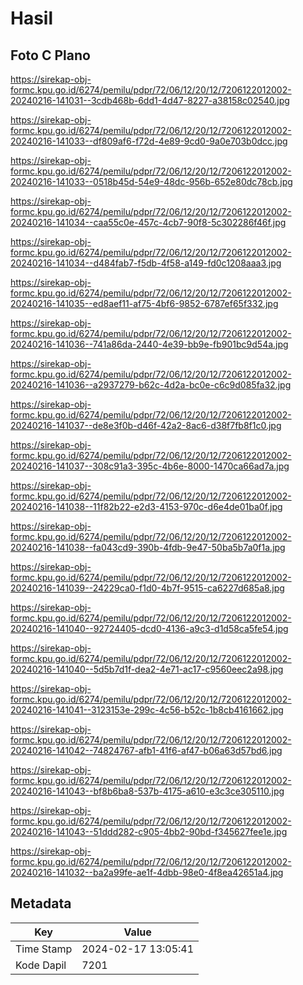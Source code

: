 # Hasil

## Foto C Plano

https://sirekap-obj-formc.kpu.go.id/6274/pemilu/pdpr/72/06/12/20/12/7206122012002-20240216-141031--3cdb468b-6dd1-4d47-8227-a38158c02540.jpg

https://sirekap-obj-formc.kpu.go.id/6274/pemilu/pdpr/72/06/12/20/12/7206122012002-20240216-141033--df809af6-f72d-4e89-9cd0-9a0e703b0dcc.jpg

https://sirekap-obj-formc.kpu.go.id/6274/pemilu/pdpr/72/06/12/20/12/7206122012002-20240216-141033--0518b45d-54e9-48dc-956b-652e80dc78cb.jpg

https://sirekap-obj-formc.kpu.go.id/6274/pemilu/pdpr/72/06/12/20/12/7206122012002-20240216-141034--caa55c0e-457c-4cb7-90f8-5c302286f46f.jpg

https://sirekap-obj-formc.kpu.go.id/6274/pemilu/pdpr/72/06/12/20/12/7206122012002-20240216-141034--d484fab7-f5db-4f58-a149-fd0c1208aaa3.jpg

https://sirekap-obj-formc.kpu.go.id/6274/pemilu/pdpr/72/06/12/20/12/7206122012002-20240216-141035--ed8aef11-af75-4bf6-9852-6787ef65f332.jpg

https://sirekap-obj-formc.kpu.go.id/6274/pemilu/pdpr/72/06/12/20/12/7206122012002-20240216-141036--741a86da-2440-4e39-bb9e-fb901bc9d54a.jpg

https://sirekap-obj-formc.kpu.go.id/6274/pemilu/pdpr/72/06/12/20/12/7206122012002-20240216-141036--a2937279-b62c-4d2a-bc0e-c6c9d085fa32.jpg

https://sirekap-obj-formc.kpu.go.id/6274/pemilu/pdpr/72/06/12/20/12/7206122012002-20240216-141037--de8e3f0b-d46f-42a2-8ac6-d38f7fb8f1c0.jpg

https://sirekap-obj-formc.kpu.go.id/6274/pemilu/pdpr/72/06/12/20/12/7206122012002-20240216-141037--308c91a3-395c-4b6e-8000-1470ca66ad7a.jpg

https://sirekap-obj-formc.kpu.go.id/6274/pemilu/pdpr/72/06/12/20/12/7206122012002-20240216-141038--11f82b22-e2d3-4153-970c-d6e4de01ba0f.jpg

https://sirekap-obj-formc.kpu.go.id/6274/pemilu/pdpr/72/06/12/20/12/7206122012002-20240216-141038--fa043cd9-390b-4fdb-9e47-50ba5b7a0f1a.jpg

https://sirekap-obj-formc.kpu.go.id/6274/pemilu/pdpr/72/06/12/20/12/7206122012002-20240216-141039--24229ca0-f1d0-4b7f-9515-ca6227d685a8.jpg

https://sirekap-obj-formc.kpu.go.id/6274/pemilu/pdpr/72/06/12/20/12/7206122012002-20240216-141040--92724405-dcd0-4136-a9c3-d1d58ca5fe54.jpg

https://sirekap-obj-formc.kpu.go.id/6274/pemilu/pdpr/72/06/12/20/12/7206122012002-20240216-141040--5d5b7d1f-dea2-4e71-ac17-c9560eec2a98.jpg

https://sirekap-obj-formc.kpu.go.id/6274/pemilu/pdpr/72/06/12/20/12/7206122012002-20240216-141041--3123153e-299c-4c56-b52c-1b8cb4161662.jpg

https://sirekap-obj-formc.kpu.go.id/6274/pemilu/pdpr/72/06/12/20/12/7206122012002-20240216-141042--74824767-afb1-41f6-af47-b06a63d57bd6.jpg

https://sirekap-obj-formc.kpu.go.id/6274/pemilu/pdpr/72/06/12/20/12/7206122012002-20240216-141043--bf8b6ba8-537b-4175-a610-e3c3ce305110.jpg

https://sirekap-obj-formc.kpu.go.id/6274/pemilu/pdpr/72/06/12/20/12/7206122012002-20240216-141043--51ddd282-c905-4bb2-90bd-f345627fee1e.jpg

https://sirekap-obj-formc.kpu.go.id/6274/pemilu/pdpr/72/06/12/20/12/7206122012002-20240216-141032--ba2a99fe-ae1f-4dbb-98e0-4f8ea42651a4.jpg


## Metadata

| Key        | Value               |
| ---------- | ------------------- |
| Time Stamp | 2024-02-17 13:05:41 |
| Kode Dapil | 7201                |



